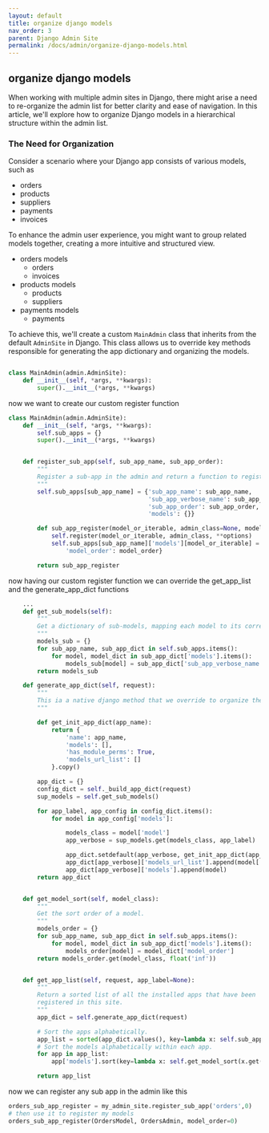 ```yaml
---
layout: default
title: organize django models
nav_order: 3
parent: Django Admin Site
permalink: /docs/admin/organize-django-models.html
---
```


## organize django models

When working with multiple admin sites in Django, there might arise a need to re-organize the admin list for better clarity and ease of navigation. In this article, we'll explore how to organize Django models in a hierarchical structure within the admin list.

### The Need for Organization

Consider a scenario where your Django app consists of various models, such as

- orders
- products
- suppliers
- payments
- invoices

To enhance the admin user experience, you might want to group related models together, creating a more intuitive and structured view.

- orders models
  - orders
  - invoices
- products models
  - products
  - suppliers
- payments models
  - payments


To achieve this, we'll create a custom `MainAdmin` class that inherits from the default `AdminSite` in Django. This class allows us to override key methods responsible for generating the app dictionary and organizing the models.




```python

class MainAdmin(admin.AdminSite):
    def __init__(self, *args, **kwargs):
        super().__init__(*args, **kwargs)
```

now we want to create our custom register function 
```python
class MainAdmin(admin.AdminSite):
    def __init__(self, *args, **kwargs):
        self.sub_apps = {}
        super().__init__(*args, **kwargs)


    def register_sub_app(self, sub_app_name, sub_app_order):
        """
        Register a sub-app in the admin and return a function to register models under this sub-app.
        """
        self.sub_apps[sub_app_name] = {'sub_app_name': sub_app_name,
                                       'sub_app_verbose_name': sub_app_name.replace('_', ' ').title(),
                                       'sub_app_order': sub_app_order,
                                       'models': {}}

        def sub_app_register(model_or_iterable, admin_class=None, model_order=None, **options):
            self.register(model_or_iterable, admin_class, **options)
            self.sub_apps[sub_app_name]['models'][model_or_iterable] = {
                'model_order': model_order}

        return sub_app_register
```

now having our custom register function we can override the get_app_list and the generate_app_dict functions
```python
    ...
    def get_sub_models(self):
        """
        Get a dictionary of sub-models, mapping each model to its corresponding sub-app verbose name.
        """
        models_sub = {}
        for sub_app_name, sub_app_dict in self.sub_apps.items():
            for model, model_dict in sub_app_dict['models'].items():
                models_sub[model] = sub_app_dict['sub_app_verbose_name']
        return models_sub

    def generate_app_dict(self, request):
        """
        This ia a native django method that we override to organize the admin list
        """

        def get_init_app_dict(app_name):
            return {
                'name': app_name,
                'models': [],
                'has_module_perms': True,
                'models_url_list': []
            }.copy()

        app_dict = {}
        config_dict = self._build_app_dict(request)
        sup_models = self.get_sub_models()

        for app_label, app_config in config_dict.items():
            for model in app_config['models']:

                models_class = model['model']
                app_verbose = sup_models.get(models_class, app_label)

                app_dict.setdefault(app_verbose, get_init_app_dict(app_verbose))
                app_dict[app_verbose]['models_url_list'].append(model['admin_url'])
                app_dict[app_verbose]['models'].append(model)
        return app_dict


    def get_model_sort(self, model_class):
        """
        Get the sort order of a model.
        """
        models_order = {}
        for sub_app_name, sub_app_dict in self.sub_apps.items():
            for model, model_dict in sub_app_dict['models'].items():
                models_order[model] = model_dict['model_order']
        return models_order.get(model_class, float('inf'))


    def get_app_list(self, request, app_label=None):
        """
        Return a sorted list of all the installed apps that have been
        registered in this site.
        """
        app_dict = self.generate_app_dict(request)

        # Sort the apps alphabetically.
        app_list = sorted(app_dict.values(), key=lambda x: self.sub_apps.get(x['name'], {}).get('sub_app_order', float('inf')))
        # Sort the models alphabetically within each app.
        for app in app_list:
            app['models'].sort(key=lambda x: self.get_model_sort(x.get('model', None)))

        return app_list
```


now we can register any sub app in the admin like this 
    
```python
orders_sub_app_register = my_admin_site.register_sub_app('orders',0)
# then use it to register my models 
orders_sub_app_register(OrdersModel, OrdersAdmin, model_order=0)

```